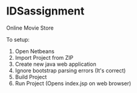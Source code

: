 # IDSassignment
Online Movie Store

To setup:
1. Open Netbeans
2. Import Project from ZIP
3. Create new java web application
4. Ignore bootstrap parsing errors (It's correct)
5. Build Project
6. Run Project (Opens index.jsp on web browser)
